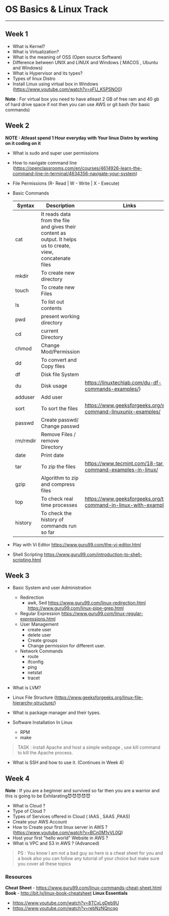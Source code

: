 # OS Basics & Linux Track

---

## Week 1

-   What is Kernel?
-   What is Virtualization?
-   What is the meaning of OSS (Open source Software)
-   Difference between UNIX and LINUX and Windows ( MACOS , Ubuntu and Windows)
-   What is Hypervisor and its types?
-   Types of linux Distro
-   Install Linux using virtual box in Windows
    (https://www.youtube.com/watch?v=xFU_K5PSNO0)

**Note** : For virtual box you need to have atleast 2 GB of free ram and 40 gb of hard drive space if not then you can use AWS or git bash (for basic commands)

## Week 2

**NOTE : Atleast spend 1 Hour everyday with Your linux Distro by working on it coding on it**

-   What is sudo and super user permissions
-   How to navigate command line
    (https://openclassrooms.com/en/courses/4614926-learn-the-command-line-in-terminal/4634356-navigate-your-system)
-   File Permissions (R- Read | W - Write | X - Execute)
-   Basic Commands

    | Syntax   | Description                                                                                                   | Links                                                             |
    | -------- | ------------------------------------------------------------------------------------------------------------- | ----------------------------------------------------------------- |
    | cat      | It reads data from the file and gives their content as output. It helps us to create, view, concatenate files |
    | mkdir    | To create new directory                                                                                       |                                                                   |
    | touch    | To create new Files                                                                                           |                                                                   |
    | ls       | To list out contents                                                                                          |                                                                   |
    | pwd      | present working directory                                                                                     |                                                                   |
    | cd       | current Directory                                                                                             |                                                                   |
    | chmod    | Change Mod/Permission                                                                                         |                                                                   |
    | dd       | To convert and Copy files                                                                                     |                                                                   |
    | df       | Disk file System                                                                                              |                                                                   |
    | du       | Disk usage                                                                                                    | https://linuxtechlab.com/du-df-commands-examples/)                |
    | adduser  | Add user                                                                                                      |                                                                   |
    | sort     | To sort the files                                                                                             | https://www.geeksforgeeks.org/sort-command-linuxunix-examples/    |
    | passwd   | Create passwd/ Change passwd                                                                                  |                                                                   |
    | rm/rmdir | Remove Files / remove Directory                                                                               |                                                                   |
    | date     | Print date                                                                                                    |                                                                   |
    | tar      | To zip the files                                                                                              | https://www.tecmint.com/18-tar-command-examples-in-linux/         |
    | gzip     | Algorithm to zip and compress files                                                                           |                                                                   |
    | top      | To check real time processes                                                                                  | https://www.geeksforgeeks.org/top-command-in-linux-with-examples/ |
    | history  | To check the history of commands run so far                                                                   |                                                                   |

-   Play with Vi Editor
    https://www.guru99.com/the-vi-editor.html

-   Shell Scripting
    https://www.guru99.com/introduction-to-shell-scripting.html

## Week 3

-   Basic System and user Administration

    -   Redirection
        -   awk, Sed
            https://www.guru99.com/linux-redirection.html
            https://www.guru99.com/linux-pipe-grep.html
    -   Regular Expression
        https://www.guru99.com/linux-regular-expressions.html
    -   User Management
        -   create user
        -   delete user
        -   Create groups
        -   Change permission for different user.
    -   Network Commands
        -   route
        -   ifconfig
        -   ping
        -   netstat
        -   tracet

-   What is LVM?

-   Linux File Structure
    (https://www.geeksforgeeks.org/linux-file-hierarchy-structure/)
-   What is package manager and their types.
-   Software Installation In Linux

    -   RPM
    -   make

> TASK : install Apache and host a simple webpage , use kill command to kill the Apache process.

-   What is SSH and how to use it. (Continues in Week 4)

## Week 4

**Note** : If you are a beginner and survived so far then you are a warrior and this is going to be Exhilarating😈😈😈😈😈

-   What is Cloud ?
-   Type of Cloud ?
-   Types of Services offered in Cloud ( IAAS , SAAS ,PAAS)
-   Create your AWS Account
-   How to Create your first linux server in AWS ?
    (https://www.youtube.com/watch?v=BCn0M1vVL0Q)
-   Host your first "hello world" Website in AWS ?
-   What is VPC and S3 in AWS ? (Advanced)

> PS : You know I am not a bad guy so here is a cheat sheet for you and a book also you can follow any tutorial of your choice but make sure you cover all these topics

### Resources

**Cheat Sheet** - https://www.guru99.com/linux-commands-cheat-sheet.html
**Book** - http://bit.ly/linux-book-cheatsheet
**Linux Essentials**

-   https://www.youtube.com/watch?v=8TCxLgDeb9U
-   https://www.youtube.com/watch?v=rebNzNQncqo
